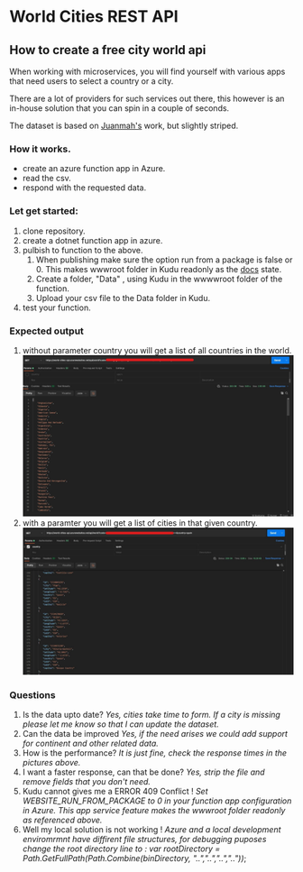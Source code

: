 # World Cities REST API

## How to create a free city world api

When working with microservices, you will find yourself with various apps that need users to select a country or a city.

There are a lot of providers for such services out there, this however is an in-house solution that you can spin in a couple of seconds.

The dataset is based on [Juanmah's](https://www.kaggle.com/juanmah/world-cities) work, but slightly striped.

### How it works.
* create an azure function app in Azure.
* read the csv.
* respond with the requested data.


### Let get started: 

1. clone repository.
1. create a dotnet function app in azure.
1. pulbish to function to the above.
   1. When publishing make sure the option run from a package is false or 0. This makes wwwroot folder in Kudu readonly as the [docs](https://docs.microsoft.com/en-us/azure/azure-functions/run-functions-from-deployment-package) state.
   1. Create a folder, "Data" , using Kudu in the wwwwroot folder of the function.
   1. Upload your csv file to the Data folder in Kudu.
1. test your function.


### Expected output
1. without parameter country you will get a list of all countries in the world. 
    ![request without parameter](/output/countries.jpg)
2. with a paramter you will get a list of cities in that given country.
   ![request with parameter](/output/country.jpg)

### Questions
1. Is the data upto date? *Yes, cities take time to form. If a city is missing please let me know so that I can update the dataset.*
2. Can the data be improved *Yes, if the need arises we could add support for continent and other related data.*
3. How is the performance? *It is just fine, check the response times in the pictures above.*
4. I want a faster response, can that be done? *Yes, strip the file and remove fields that you don't need.*
5. Kudu cannot gives me a ERROR 409 Conflict ! *Set WEBSITE_RUN_FROM_PACKAGE to 0 in your function app configuration in Azure. This app service feature makes the wwwroot folder readonly as referenced above.*
6. Well my local solution is not working ! *Azure and a local development enviromrmnt have diffirent file structures, for debugging puposes change the root directory line to :   var rootDirectory = Path.GetFullPath(Path.Combine(binDirectory, "..","..","..",".."))*;
